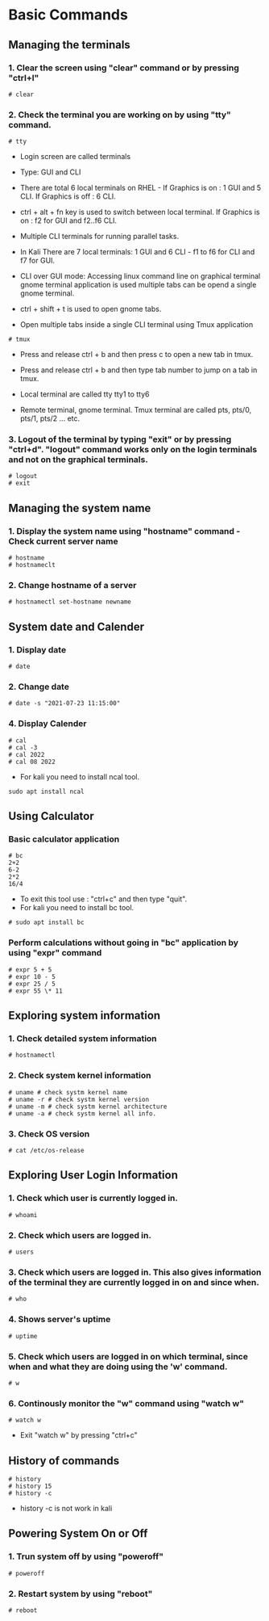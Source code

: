 # Basic Commands

## Managing the terminals

### 1. Clear the screen using "clear" command or by pressing "ctrl+l"
```
# clear
```
### 2. Check the terminal you are working on by using "tty" command.
```
# tty
```
* Login screen are called terminals
* Type: GUI and CLI
* There are total 6 local terminals on RHEL - If Graphics is on : 1 GUI and 5 CLI. If Graphics is off : 6 CLI.
* ctrl + alt + fn key is used to switch between local terminal. If Graphics is on : f2 for GUI and f2..f6 CLI.
* Multiple CLI terminals for running parallel tasks.
* In Kali There are 7 local terminals: 1 GUI and 6 CLI - f1 to f6 for CLI and f7 for GUI. 

* CLI over GUI mode: Accessing linux command line on graphical terminal gnome terminal application is used multiple tabs can be opend a single gnome terminal.
* ctrl + shift + t is used to open gnome tabs.

* Open multiple tabs inside a single CLI terminal using Tmux application

```
# tmux
```
* Press and release ctrl + b and then press c to open a new tab in tmux.
* Press and release ctrl + b and then type tab number to jump on a tab in tmux.

* Local terminal are called tty tty1 to tty6
* Remote terminal, gnome terminal. Tmux terminal are called pts, pts/0, pts/1, pts/2 ... etc.

### 3. Logout of the terminal by typing "exit" or by pressing "ctrl+d". "logout" command works only on the login terminals and not on the graphical terminals.
```
# logout
# exit
```

## Managing the system name

### 1. Display the system name using "hostname" command - Check current server name 
```
# hostname
# hostnameclt
```
### 2. Change hostname of a server
```
# hostnamectl set-hostname newname
```

## System date and Calender

### 1. Display date 
```
# date
```

### 2. Change date
```
# date -s "2021-07-23 11:15:00"
```
### 4. Display Calender
```
# cal
# cal -3
# cal 2022
# cal 08 2022
```
* For kali you need to install ncal tool.
```
sudo apt install ncal
```

## Using Calculator

### Basic calculator application
```
# bc
2+2
6-2
2*2
16/4
```
* To exit this tool use : "ctrl+c" and then type "quit".
* For kali you need to install bc tool.
```
# sudo apt install bc
```

### Perform calculations without going in "bc" application by using "expr" command

```
# expr 5 + 5
# expr 10 - 5
# expr 25 / 5
# expr 55 \* 11
```
## Exploring system information

### 1. Check detailed system information
```
# hostnamectl
```
### 2. Check system kernel information
```
# uname # check systm kernel name 
# uname -r # check systm kernel version
# uname -m # check systm kernel architecture
# uname -a # check systm kernel all info.
```
### 3. Check OS version
```
# cat /etc/os-release
```
## Exploring User Login Information

### 1. Check which user is currently logged in.
```
# whoami
```
### 2. Check which users are logged in.
```
# users
```
### 3. Check which users are logged in. This also gives information of the terminal they are currently logged in on and since when.
```
# who
```
### 4. Shows server's uptime
```
# uptime
```
### 5. Check which users are logged in on which terminal, since when and what they are doing using the 'w' command.
```
# w
```
### 6. Continously monitor the "w" command using "watch w"
```
# watch w
```
* Exit "watch w" by pressing "ctrl+c"

## History of commands

```
# history
# history 15
# history -c
```
* history -c is not work in kali

## Powering System On or Off

### 1. Trun system off by using "poweroff"
```
# poweroff
```
### 2. Restart system by using "reboot"
```
# reboot
```
